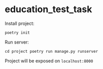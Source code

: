# education_test_task

Install project:

`poetry init`

Run server:

`cd project
poetry run manage.py runserver`

Project will be exposed on `localhost:8000`